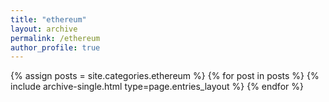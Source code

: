 ```yaml
---
title: "ethereum"
layout: archive
permalink: /ethereum
author_profile: true
---
```



{% assign posts = site.categories.ethereum %}
{% for post in posts %} {% include archive-single.html type=page.entries_layout %} {% endfor %}
